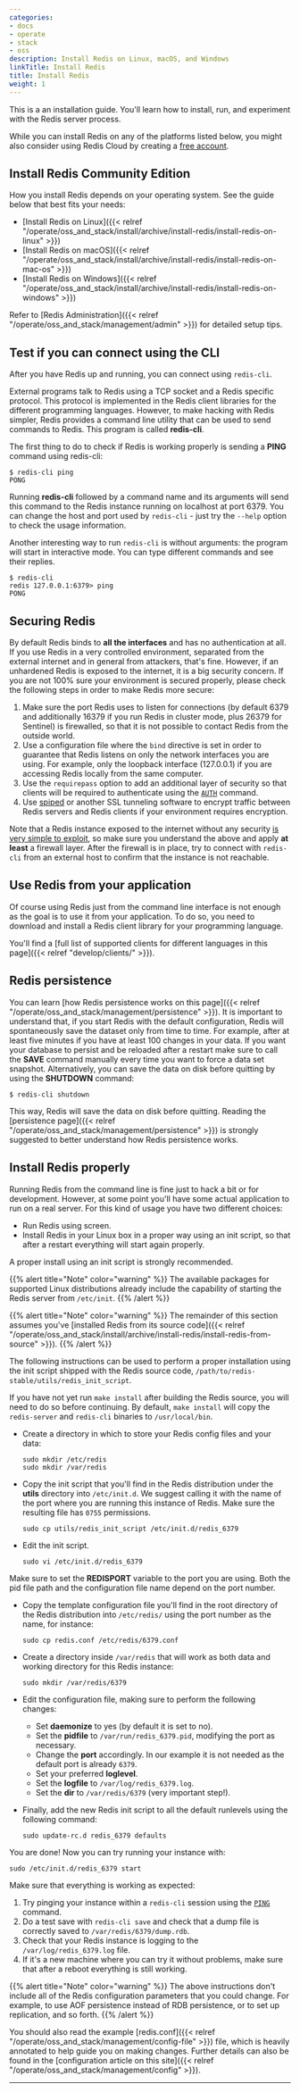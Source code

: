 ```yaml
---
categories:
- docs
- operate
- stack
- oss
description: Install Redis on Linux, macOS, and Windows
linkTitle: Install Redis
title: Install Redis
weight: 1
---
```


This is a an installation guide. You'll learn how to install, run, and experiment with the Redis server process.

While you can install Redis on any of the platforms listed below, you might also consider using Redis Cloud by creating a [free account](https://redis.com/try-free?utm_source=redisio&utm_medium=referral&utm_campaign=2023-09-try_free&utm_content=cu-redis_cloud_users).

## Install Redis Community Edition

How you install Redis depends on your operating system. See the guide below that best fits your needs:

* [Install Redis on Linux]({{< relref "/operate/oss_and_stack/install/archive/install-redis/install-redis-on-linux" >}})
* [Install Redis on macOS]({{< relref "/operate/oss_and_stack/install/archive/install-redis/install-redis-on-mac-os" >}})
* [Install Redis on Windows]({{< relref "/operate/oss_and_stack/install/archive/install-redis/install-redis-on-windows" >}})

Refer to [Redis Administration]({{< relref "/operate/oss_and_stack/management/admin" >}}) for detailed setup tips.

## Test if you can connect using the CLI

After you have Redis up and running, you can connect using `redis-cli`.

External programs talk to Redis using a TCP socket and a Redis specific protocol. This protocol is implemented in the Redis client libraries for the different programming languages. However, to make hacking with Redis simpler, Redis provides a command line utility that can be used to send commands to Redis. This program is called **redis-cli**.

The first thing to do to check if Redis is working properly is sending a **PING** command using redis-cli:

```
$ redis-cli ping
PONG
```

Running **redis-cli** followed by a command name and its arguments will send this command to the Redis instance running on localhost at port 6379. You can change the host and port used by `redis-cli` - just try the `--help` option to check the usage information.

Another interesting way to run `redis-cli` is without arguments: the program will start in interactive mode. You can type different commands and see their replies.

```
$ redis-cli
redis 127.0.0.1:6379> ping
PONG
```

## Securing Redis

By default Redis binds to **all the interfaces** and has no authentication at all. If you use Redis in a very controlled environment, separated from the external internet and in general from attackers, that's fine. However, if an unhardened Redis is exposed to the internet, it is a big security concern. If you are not 100% sure your environment is secured properly, please check the following steps in order to make Redis more secure:

1. Make sure the port Redis uses to listen for connections (by default 6379 and additionally 16379 if you run Redis in cluster mode, plus 26379 for Sentinel) is firewalled, so that it is not possible to contact Redis from the outside world.
2. Use a configuration file where the `bind` directive is set in order to guarantee that Redis listens on only the network interfaces you are using. For example, only the loopback interface (127.0.0.1) if you are accessing Redis locally from the same computer.
3. Use the `requirepass` option to add an additional layer of security so that clients will be required to authenticate using the [`AUTH`](/commands/auth) command.
4. Use [spiped](http://www.tarsnap.com/spiped.html) or another SSL tunneling software to encrypt traffic between Redis servers and Redis clients if your environment requires encryption.

Note that a Redis instance exposed to the internet without any security [is very simple to exploit](http://antirez.com/news/96), so make sure you understand the above and apply **at least** a firewall layer. After the firewall is in place, try to connect with `redis-cli` from an external host to confirm that the instance is not reachable.

## Use Redis from your application

Of course using Redis just from the command line interface is not enough as the goal is to use it from your application. To do so, you need to download and install a Redis client library for your programming language.

You'll find a [full list of supported clients for different languages in this page]({{< relref "develop/clients/" >}}).


## Redis persistence

You can learn [how Redis persistence works on this page]({{< relref "/operate/oss_and_stack/management/persistence" >}}). It is important to understand that, if you start Redis with the default configuration, Redis will spontaneously save the dataset only from time to time. For example, after at least five minutes if you have at least 100 changes in your data. If you want your database to persist and be reloaded after a restart make sure to call the **SAVE** command manually every time you want to force a data set snapshot. Alternatively, you can save the data on disk before quitting by using the **SHUTDOWN** command:

```
$ redis-cli shutdown
```

This way, Redis will save the data on disk before quitting. Reading the [persistence page]({{< relref "/operate/oss_and_stack/management/persistence" >}}) is strongly suggested to better understand how Redis persistence works.

## Install Redis properly

Running Redis from the command line is fine just to hack a bit or for development. However, at some point you'll have some actual application to run on a real server. For this kind of usage you have two different choices:

* Run Redis using screen.
* Install Redis in your Linux box in a proper way using an init script, so that after a restart everything will start again properly.

A proper install using an init script is strongly recommended. 

{{% alert title="Note" color="warning" %}}
The available packages for supported Linux distributions already include the capability of starting the Redis server from `/etc/init`.
{{% /alert  %}}

{{% alert title="Note" color="warning" %}}
The remainder of this section assumes you've [installed Redis from its source code]({{< relref "/operate/oss_and_stack/install/archive/install-redis/install-redis-from-source" >}}).
{{% /alert  %}}

The following instructions can be used to perform a proper installation using the init script shipped with the Redis source code, `/path/to/redis-stable/utils/redis_init_script`.

If you have not yet run `make install` after building the Redis source, you will need to do so before continuing. By default, `make install` will copy the `redis-server` and `redis-cli` binaries to `/usr/local/bin`.

* Create a directory in which to store your Redis config files and your data:

    ```
    sudo mkdir /etc/redis
    sudo mkdir /var/redis
    ```

* Copy the init script that you'll find in the Redis distribution under the **utils** directory into `/etc/init.d`. We suggest calling it with the name of the port where you are running this instance of Redis. Make sure the resulting file has `0755` permissions.
    
    ```
    sudo cp utils/redis_init_script /etc/init.d/redis_6379
    ```

* Edit the init script.

    ```
    sudo vi /etc/init.d/redis_6379
    ```

Make sure to set the **REDISPORT** variable to the port you are using.
Both the pid file path and the configuration file name depend on the port number.

* Copy the template configuration file you'll find in the root directory of the Redis distribution into `/etc/redis/` using the port number as the name, for instance:

    ```
    sudo cp redis.conf /etc/redis/6379.conf
    ```

* Create a directory inside `/var/redis` that will work as both data and working directory for this Redis instance:

    ```
    sudo mkdir /var/redis/6379
    ```

* Edit the configuration file, making sure to perform the following changes:
    * Set **daemonize** to yes (by default it is set to no).
    * Set the **pidfile** to `/var/run/redis_6379.pid`, modifying the port as necessary.
    * Change the **port** accordingly. In our example it is not needed as the default port is already `6379`.
    * Set your preferred **loglevel**.
    * Set the **logfile** to `/var/log/redis_6379.log`.
    * Set the **dir** to `/var/redis/6379` (very important step!).
* Finally, add the new Redis init script to all the default runlevels using the following command:

    ```
    sudo update-rc.d redis_6379 defaults
    ```

You are done! Now you can try running your instance with:

```
sudo /etc/init.d/redis_6379 start
```

Make sure that everything is working as expected:

1. Try pinging your instance within a `redis-cli` session using the [`PING`](/commands/ping) command.
2. Do a test save with `redis-cli save` and check that a dump file is correctly saved to `/var/redis/6379/dump.rdb`.
3. Check that your Redis instance is logging to the `/var/log/redis_6379.log` file.
4. If it's a new machine where you can try it without problems, make sure that after a reboot everything is still working.

{{% alert title="Note" color="warning" %}}
The above instructions don't include all of the Redis configuration parameters that you could change. For example, to use AOF persistence instead of RDB persistence, or to set up replication, and so forth.
{{% /alert  %}}

You should also read the example [redis.conf]({{< relref "/operate/oss_and_stack/management/config-file" >}}) file, which is heavily annotated to help guide you on making changes. Further details can also be found in the [configuration article on this site]({{< relref "/operate/oss_and_stack/management/config" >}}).

<hr>
